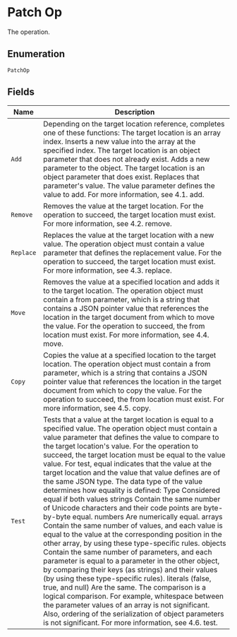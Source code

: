 
# Patch Op

The operation.

## Enumeration

`PatchOp`

## Fields

| Name | Description |
|  --- | --- |
| `Add` | Depending on the target location reference, completes one of these functions: The target location is an array index. Inserts a new value into the array at the specified index. The target location is an object parameter that does not already exist. Adds a new parameter to the object. The target location is an object parameter that does exist. Replaces that parameter's value. The value parameter defines the value to add. For more information, see 4.1. add. |
| `Remove` | Removes the value at the target location. For the operation to succeed, the target location must exist. For more information, see 4.2. remove. |
| `Replace` | Replaces the value at the target location with a new value. The operation object must contain a value parameter that defines the replacement value. For the operation to succeed, the target location must exist. For more information, see 4.3. replace. |
| `Move` | Removes the value at a specified location and adds it to the target location. The operation object must contain a from parameter, which is a string that contains a JSON pointer value that references the location in the target document from which to move the value. For the operation to succeed, the from location must exist. For more information, see 4.4. move. |
| `Copy` | Copies the value at a specified location to the target location. The operation object must contain a from parameter, which is a string that contains a JSON pointer value that references the location in the target document from which to copy the value. For the operation to succeed, the from location must exist. For more information, see 4.5. copy. |
| `Test` | Tests that a value at the target location is equal to a specified value. The operation object must contain a value parameter that defines the value to compare to the target location's value. For the operation to succeed, the target location must be equal to the value value. For test, equal indicates that the value at the target location and the value that value defines are of the same JSON type. The data type of the value determines how equality is defined: Type Considered equal if both values strings Contain the same number of Unicode characters and their code points are byte-by-byte equal. numbers Are numerically equal. arrays Contain the same number of values, and each value is equal to the value at the corresponding position in the other array, by using these type-specific rules. objects Contain the same number of parameters, and each parameter is equal to a parameter in the other object, by comparing their keys (as strings) and their values (by using these type-specific rules). literals (false, true, and null) Are the same. The comparison is a logical comparison. For example, whitespace between the parameter values of an array is not significant. Also, ordering of the serialization of object parameters is not significant. For more information, see 4.6. test. |

